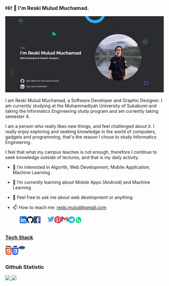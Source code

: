 ### Hi! 👋 I'm Reski Mulud Muchamad.

<img src="https://github.com/reski-mulud-muchamad/reski-mulud-muchamad/raw/main/screencapture-reskimulud-my-id-2021-07-31-21_11_10.jpg">

I am Reski Mulud Muchamad, a Software Developer and Graphic Designer. I am currently studying at the Muhammadiyah University of Sukabumi and taking the Informatics Engineering study program and am currently taking semester 4.

I am a person who really likes new things, and feel challenged about it. I really enjoy exploring and seeking knowledge in the world of computers, gadgets and programming, that's the reason I chose to study Informatics Engineering.

I feel that what my campus teaches is not enough, therefore I continue to seek knowledge outside of lectures, and that is my daily activity.


- 👀 I’m interested in Algorith, Web Development, Mobile Application, Machine Learning
- 🌱 I’m currently learning about Mobile Apps (Android) and Machine Learning
- 💬 Feel free to ask me about web development or anything
- 📫 How to reach me: <a href="mailto:reski.mulud@gmail.com">reski.mulud@gmail.com</a>

  <a href="https://reskimulud.my.id" target="_blank"><img align="left" alt="reskimulud.my.id" width="22px" src="https://github.com/Aakarsh-B/trying-repos/blob/master/www.svg" /></a>
  <a href="https://https://www.linkedin.com/in/reski-mulud-muchamad-9a44b41ab/" target="_blank"><img align="left" alt="Reski Mulud Muchamad | LinkedIn" width="22px" src="https://github.com/reski-mulud-muchamad/reski-mulud-muchamad/blob/main/logo-svg/linkedin-icon.svg" />
  <a href="https://github.com/reski-mulud-muchamad" target="_blank"><img align="left" alt="Reski Mulud Muchamad | GitHub" width="22px" src="https://github.com/reski-mulud-muchamad/reski-mulud-muchamad/blob/main/logo-svg/github-icon.svg" />
  <a href="https://facebook.com/reski.muchamad" target="_blank"><img align="left" alt="Reski Mulud Muchamad | Facebook" width="22px" src="https://github.com/reski-mulud-muchamad/reski-mulud-muchamad/blob/main/logo-svg/facebook.svg" />
  <a href="https://instagram.com/reskimulud" target="_blank"><img align="left" alt="Reski Mulud Muchamad | Instagram" width="22px" src="https://github.com/Aakarsh-B/trying-repos/blob/master/insta.svg" />
  <a href="https://twitter.com/reski_mulud" target="_blank"><img align="left" alt="Reski Mulud Muchamad | Twitter" width="22px" src="https://github.com/reski-mulud-muchamad/reski-mulud-muchamad/blob/main/logo-svg/twitter.svg" />
  <a href="https://pinterest.com/reskimulud" target="_blank"><img align="left" alt="Reski Mulud Muchamad | Pinterest" width="22px" src="https://github.com/reski-mulud-muchamad/reski-mulud-muchamad/blob/main/logo-svg/pinterest.svg" />
  <a href="mailto:reski.mulud@gmail.com" target="_blank"><img align="left" alt="Email me" width="22px" src="https://github.com/reski-mulud-muchamad/reski-mulud-muchamad/blob/main/logo-svg/google-gmail.svg" /></a>
  <a href="https://t.me/reski_mulud" target="_blank"><img align="left" alt="Reski | Telegram" width="22px" src="https://github.com/reski-mulud-muchamad/reski-mulud-muchamad/blob/main/logo-svg/telegram.svg" />
  <a href="https://wa.me/6285157705184" target="_blank"><img align="left" alt="WhatsApp Me | WhatsApp" width="22px" src="https://github.com/reski-mulud-muchamad/reski-mulud-muchamad/blob/main/logo-svg/whatsapp.svg" />
  <br>
  <br>
  

### Tech Stack
  <a href="https://w3.org/TR/html5/" target="_blank"><img align="left" alt="HTML" title="HTML" width="21px" src="https://github.com/reski-mulud-muchamad/reski-mulud-muchamad/blob/main/logo-svg/html-5.svg" /></a>
  <a href="https://w3.org/TR/css/" target="_blank"><img align="left" alt="CSS" title="CSS" width="21px" src="https://github.com/reski-mulud-muchamad/reski-mulud-muchamad/blob/main/logo-svg/css-3.svg" /></a>
  <a href="https://php.net/" target="_blank"><img align="left" alt="PHP" title="PHP" width="21px" src="https://github.com/reski-mulud-muchamad/reski-mulud-muchamad/blob/main/logo-svg/php.svg" /></a>
    
  <br>
  <br>
  
### Github Statistic
<p align="left">
<a href="https://github.com/reski-mulud-muchamad">
  <img height="180em" src="https://github-readme-stats-eight-theta.vercel.app/api?username=reski-mulud-muchamad&show_icons=true&theme=algolia&include_all_commits=true&count_private=true"/>
  <img height="180em" src="https://github-readme-stats-eight-theta.vercel.app/api/top-langs/?username=reski-mulud-muchamad&layout=compact&langs_count=8&theme=algolia"/>
</a>
</p>
